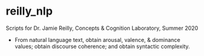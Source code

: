 # reilly_nlp
Scripts for Dr. Jamie Reilly, Concepts &amp; Cognition Laboratory, Summer 2020

* From natural language text, obtain arousal, valence, & dominance values; obtain discourse coherence; and obtain syntactic complexity.

